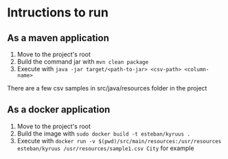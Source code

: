 # Intructions to run

## As a maven application

1. Move to the project's root
2. Build the command jar with ```mvn clean package```
3. Execute with ```java -jar target/<path-to-jar> <csv-path> <column-name>```

There are a few csv samples in src/java/resources folder in the project

## As a docker application

1. Move to the project's root
2. Build the image with ```sudo docker build -t esteban/kyruus .```
3. Execute with ```docker run -v $(pwd)/src/main/resources:/usr/resources esteban/kyruus /usr/resources/sample1.csv City``` for example